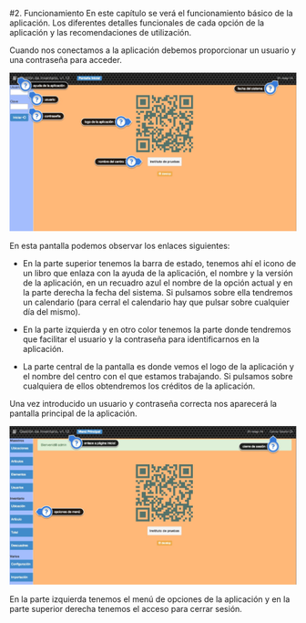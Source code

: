 #2. Funcionamiento
En este capítulo se verá el funcionamiento básico de la aplicación. Los diferentes detalles funcionales de cada opción de la aplicación y las recomendaciones de utilización.

Cuando nos conectamos a la aplicación debemos proporcionar un usuario y una contraseña para acceder.

![inicial](img/inicial.png)

En esta pantalla podemos observar los enlaces siguientes:

- En la parte superior tenemos la barra de estado, tenemos ahí el icono de un libro que enlaza con la ayuda de la aplicación, el nombre y la versión de la aplicación, en un recuadro azul el nombre de la opción actual y en la parte derecha la fecha del sistema. Si pulsamos sobre ella tendremos un calendario (para cerral el calendario hay que pulsar sobre cualquier día del mismo).

- En la parte izquierda y en otro color tenemos la parte donde tendremos que facilitar el usuario y la contraseña para identificarnos en la aplicación.

- La parte central de la pantalla es donde vemos el logo de la aplicación y el nombre del centro con el que estamos trabajando. Si pulsamos sobre cualquiera de ellos obtendremos los créditos de la aplicación.

Una vez introducido un usuario y contraseña correcta nos aparecerá la pantalla principal de la aplicación.

![principal](img/principal.png)

En la parte izquierda tenemos el menú de opciones de la aplicación y en la parte superior derecha tenemos el acceso para cerrar sesión.
